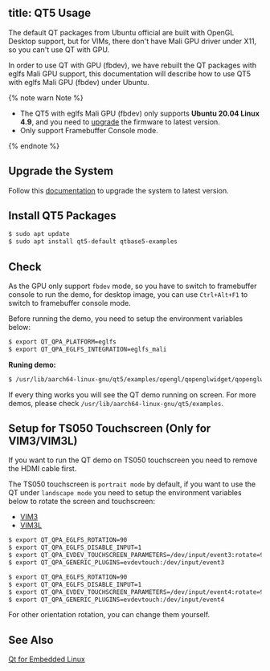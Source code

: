 title: QT5 Usage
---

The default QT packages from Ubuntu official are built with OpenGL Desktop support, but for VIMs, there don't have Mali GPU driver under X11, so you can't use QT with GPU.

In order to use QT with GPU (fbdev), we have rebuilt the QT packages with eglfs Mali GPU support, this documentation will describe how to use QT5 with eglfs Mali GPU (fbdev) under Ubuntu.

{% note warn Note %}

* The QT5 with eglfs Mali GPU (fbdev) only supports **Ubuntu 20.04 Linux 4.9**, and you need to [upgrade](/vim1/HowToUpgradeTheSystem.html) the firmware to latest version.
* Only support Framebuffer Console mode.

{% endnote %}

## Upgrade the System

Follow this [documentation](/vim1/HowToUpgradeTheSystem.html) to upgrade the system to latest version.


## Install QT5 Packages

```bash
$ sudo apt update
$ sudo apt install qt5-default qtbase5-examples
```

## Check

As the GPU only support `fbdev` mode, so you have to switch to framebuffer console to run the demo, for desktop image, you can use `Ctrl+Alt+F1` to switch to framebuffer console mode.

Before running the demo, you need to setup the environment variables below:

```bash
$ export QT_QPA_PLATFORM=eglfs
$ export QT_QPA_EGLFS_INTEGRATION=eglfs_mali
```

**Runing demo:**

```bash
$ /usr/lib/aarch64-linux-gnu/qt5/examples/opengl/qopenglwidget/qopenglwidget
```

If every thing works you will see the QT demo running on screen. For more demos, please check `/usr/lib/aarch64-linux-gnu/qt5/examples`.

## Setup for TS050 Touchscreen (Only for VIM3/VIM3L)

If you want to run the QT demo on TS050 touchscreen you need to remove the HDMI cable first.

The TS050 touchscreen is `portrait mode` by default, if you want to use the QT under `landscape mode` you need to setup the environment variables below to rotate the screen and touchscreen:

<ul class="nav nav-tabs" id="myTab" role="tablist">
  <li class="nav-item" role="presentation">
    <a class="nav-link active" id="vim3-tab" data-toggle="tab" href="#vim3" role="tab" aria-controls="vim3" aria-selected="true">VIM3</a>
  </li>
  <li class="nav-item" role="presentation">
    <a class="nav-link" id="vim3l-tab" data-toggle="tab" href="#vim3l" role="tab" aria-controls="vim3l" aria-selected="false">VIM3L</a>
  </li>
</ul>
<div class="tab-content" id="myTabContent">
<div class="tab-pane fade show active" id="vim3" role="tabpanel" aria-labelledby="vim3-tab">

```bash
$ export QT_QPA_EGLFS_ROTATION=90
$ export QT_QPA_EGLFS_DISABLE_INPUT=1
$ export QT_QPA_EVDEV_TOUCHSCREEN_PARAMETERS=/dev/input/event3:rotate=90
$ export QT_QPA_GENERIC_PLUGINS=evdevtouch:/dev/input/event3
```

</div>
<div class="tab-pane fade show" id="vim3l" role="tabpanel" aria-labelledby="vim3l-tab">

```bash
$ export QT_QPA_EGLFS_ROTATION=90
$ export QT_QPA_EGLFS_DISABLE_INPUT=1
$ export QT_QPA_EVDEV_TOUCHSCREEN_PARAMETERS=/dev/input/event4:rotate=90
$ export QT_QPA_GENERIC_PLUGINS=evdevtouch:/dev/input/event4
```

</div>
</div>

For other orientation rotation, you can change them yourself.

## See Also
[Qt for Embedded Linux](https://doc.qt.io/qt-5/embedded-linux.html)

